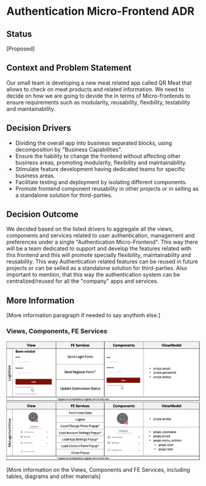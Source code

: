 # Authentication Micro-Frontend ADR

## Status

[Proposed]

## Context and Problem Statement

Our small team is developing a new meat related app called QR Meat that allows to check on meat products and related information. We need to decide on how we are going to devide the in terms of Micro-frontends to ensure requirements such as modularity, reusability, flexibility, testability and maintainability.

## Decision Drivers

- Dividing the overall app into business separated blocks, using decomposition by "Business Capabilities".
- Ensure the hability to change the frontend without affecting other business areas, promoting modularity, flexibility and maintainability.
- Stimulate feature development having dedicated teams for specific business areas.
- Facilitate testing and deployment by isolating different components.
- Promote frontend component reusability in other projects or in selling as a standalone solution for third-parties.

## Decision Outcome

We decided based on the listed drivers to aggregate all the views, components and services related to user authentication, management and preferences under a single "Authentication Micro-Frontend". This way there will be a team dedicated to support and develop the features related with this frontend and this will promote specially flexibility, maintainability and reusability. This way Authentication related features can be reused in future projects or can be selled as a standalone solution for third-parties. Also important to mention, that this way the authentication system can be centralized/reused for all the "company" apps and services.

## More Information

[More information paragraph if needed to say anythinh else.]

### Views, Components, FE Services

<img src="../Assets/LoginViewR.png" alt="LoginView" />
<img src="../Assets/ManagementViewR.png" alt="LoginView" />

[More information on the Views, Components and FE Services, including tables, diagrams and other materials]

